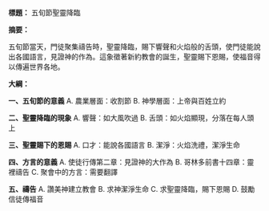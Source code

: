 **標題：** 五旬節聖靈降臨

**摘要：**

五旬節當天，門徒聚集禱告時，聖靈降臨，賜下響聲和火焰般的舌頭，使門徒能說出各國語言，見證神的作為。這象徵著新約教會的誕生，聖靈賜下恩賜，使福音得以傳遍世界各地。

**大綱：**

**一、五旬節的意義**
    A. 農業層面：收割節
    B. 神學層面：上帝與百姓立約

**二、聖靈降臨的現象**
    A. 響聲：如大風吹過
    B. 舌頭：如火焰顯現，分落在每人頭上

**三、聖靈賜下的恩賜**
    A. 口才：能說各國語言
    B. 潔淨：火焰洗禮，潔淨生命

**四、方言的意義**
    A. 使徒行傳第二章：見證神的大作為
    B. 哥林多前書十四章：靈裡禱告
    C. 聚會中的方言：需要翻譯

**五、禱告**
    A. 讚美神建立教會
    B. 求神潔淨生命
    C. 求聖靈降臨，賜下恩賜
    D. 鼓勵信徒傳福音